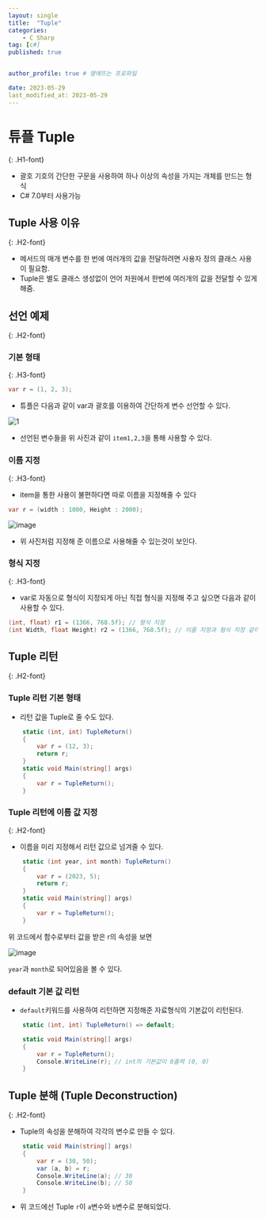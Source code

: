 ```yaml
---
layout: single
title:  "Tuple"
categories: 
    - C Sharp
tag: [c#]
published: true


author_profile: true # 옆에뜨는 프로파일

date: 2023-05-29
last_modified_at: 2023-05-29
---
```


# 튜플 Tuple
{: .H1-font}

- 괄호 기호의 간단한 구문을 사용하여 하나 이상의 속성을 가지는 개체를 만드는 형식
- C# 7.0부터 사용가능

## Tuple 사용 이유
{: .H2-font}

- 메서드의 매개 변수를 한 번에 여러개의 값을 전달하려면 사용자 정의 클래스 사용이 필요함.
- Tuple은 별도 클래스 생성없이 언어 차원에서 한번에 여러개의 값을 전달할 수 있게해줌.

## 선언 예제
{: .H2-font}

### 기본 형태
{: .H3-font}

```c#
var r = (1, 2, 3);
```

- 튜플은 다음과 같이 var과 괄호를 이용하여 간단하게 변수 선언할 수 있다.

![1](https://github.com/novicehog/comments/assets/131991619/66b7f9b4-c03c-4912-8db2-bebfda22685b)

- 선언된 변수들을 위 사진과 같이 `item1,2,3`을 통해 사용할 수 있다.

### 이름 지정
{: .H3-font}

- item을 통한 사용이 불편하다면 따로 이름을 지정해줄 수 있다

```c#
var r = (width : 1000, Height : 2000);
```

![image](https://github.com/novicehog/comments/assets/131991619/9fc35f58-d7b9-43f1-863a-010d4e6164a5)

- 위 사진처럼 지정해 준 이름으로 사용해줄 수 있는것이 보인다.

### 형식 지정
{: .H3-font}

- var로 자동으로 형식이 지정되게 아닌 직접 형식을 지정해 주고 싶으면 다음과 같이 사용할 수 있다.

```c#
(int, float) r1 = (1366, 768.5f); // 형식 지정
(int Width, float Height) r2 = (1366, 768.5f); // 이름 지정과 형식 지정 같이쓰기
```

## Tuple 리턴
{: .H2-font}

### Tuple 리턴 기본 형태

- 리턴 값을 Tuple로 줄 수도 있다.

```c#
    static (int, int) TupleReturn()
    {
        var r = (12, 3);
        return r;
    }
    static void Main(string[] args)
    {
        var r = TupleReturn();
    }
```

### Tuple 리턴에 이름 값 지정
{: .H2-font}

- 이름을 미리 지정해서 리턴 값으로 넘겨줄 수 있다.

```c#
    static (int year, int month) TupleReturn()
    {
        var r = (2023, 5);
        return r;
    }
    static void Main(string[] args)
    {
        var r = TupleReturn();
    }
```

위 코드에서 함수로부터 값을 받은 r의 속성을 보면

![image](https://github.com/novicehog/comments/assets/131991619/48760341-4286-4c68-b29a-88fab33951e8)

`year`과 `month`로 되어있음을 볼 수 있다.

### default 기본 값 리턴

- `default`키워드를 사용하여 리턴하면 지정해준 자료형식의 기본값이 리턴된다. 

```c#
    static (int, int) TupleReturn() => default;

    static void Main(string[] args)
    {
        var r = TupleReturn();
        Console.WriteLine(r); // int의 기본값이 0출력 (0, 0) 
    }
```

## Tuple 분해 (Tuple Deconstruction)
{: .H2-font}

- Tuple의 속성을 분해하여 각각의 변수로 만들 수 있다.

```c#
    static void Main(string[] args)
    {
        var r = (30, 50);
        var (a, b) = r;
        Console.WriteLine(a); // 30
        Console.WriteLine(b); // 50
    }
```
- 위 코드에선 Tuple `r`이 `a`변수와 `b`변수로 분해되었다.